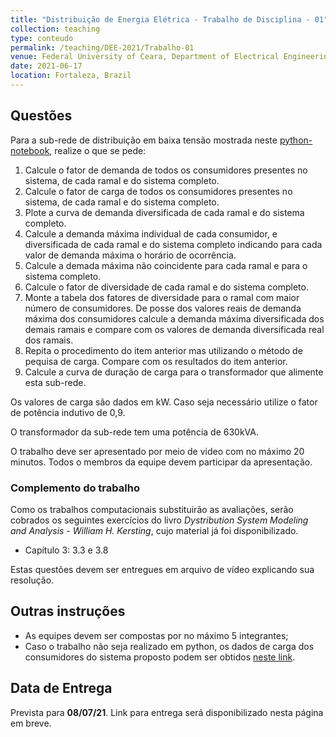 ```yaml
---
title: "Distribuição de Energia Elétrica - Trabalho de Disciplina - 01"
collection: teaching
type: conteudo
permalink: /teaching/DEE-2021/Trabalho-01
venue: Federal University of Ceara, Department of Electrical Engineering
date: 2021-06-17
location: Fortaleza, Brazil
---
```


## Questões
Para a sub-rede de distribuição em baixa tensão mostrada neste [python-notebook](https://github.com/lucassm/lucassm.github.io/blob/master/files/SDEE-2021/Trabalho-01/Trabalho-01.ipynb), realize o que se pede: 
1. Calcule o fator de demanda de todos os consumidores presentes no sistema, de cada ramal e do sistema completo.
2. Calcule o fator de carga de todos os consumidores presentes no sistema, de cada ramal e do sistema completo.
3. Plote a curva de demanda diversificada de cada ramal e do sistema completo.
4. Calcule a demanda máxima individual de cada consumidor, e diversificada de cada ramal e do sistema completo indicando para cada valor de demanda máxima o horário de ocorrência.
5. Calcule a demada máxima não coincidente para cada ramal e para o sistema completo.
6. Calcule o fator de diversidade de cada ramal e do sistema completo.
7. Monte a tabela dos fatores de diversidade para o ramal com maior número de consumidores. De posse dos valores reais de demanda máxima dos consumidores calcule a demanda máxima diversificada dos demais ramais e compare com os valores de demanda diversificada real dos ramais.
8. Repita o procedimento do item anterior mas utilizando o método de pequisa de carga. Compare com os resultados do item anterior.
9. Calcule a curva de duração de carga para o transformador que alimente esta sub-rede.

Os valores de carga são dados em kW. Caso seja necessário utilize o fator de potência indutivo de 0,9.

O transformador da sub-rede tem uma potência de 630kVA.

O trabalho deve ser apresentado por meio de video com no máximo 20 minutos. Todos o membros da equipe devem participar da apresentação.

### Complemento do trabalho
Como os trabalhos computacionais substituirão as avaliações, serão cobrados os seguintes exercícios do livro *Dystribution System Modeling and Analysis - William H. Kersting*, cujo material já foi disponibilizado.

- Capítulo 3: 3.3 e 3.8

Estas questões devem ser entregues em arquivo de vídeo explicando sua resolução.

## Outras instruções
- As equipes devem ser compostas por no máximo 5 integrantes; 
- Caso o trabalho não seja realizado em python, os dados de carga dos consumidores do sistema proposto podem ser obtidos [neste link](https://github.com/lucassm/lucassm.github.io/raw/master/files/SDEE-2021/Trabalho-01/data.csv).

## Data de Entrega
Prevista para **08/07/21**. Link para entrega será disponibilizado nesta página em breve.

